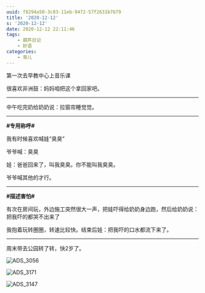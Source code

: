 ```yaml
---
uuid: f8294a50-3c83-11eb-9472-57f2631b7b79
title: '2020-12-12'
s: '2020-12-12'
date: 2020-12-12 22:11:46
tags:
	- 葫芦日记
	- 妙语
categories:
	- 育儿
---
```





第一次去早教中心上音乐课

很喜欢非洲鼓：妈妈咱把这个拿回家吧。

---




中午吃完奶给奶奶说：拉窗帘睡觉觉。

---




**\#专用称呼\#**

我有时候喜欢喊娃“臭臭”

爷爷喊：臭臭

娃：爸爸回来了，叫我臭臭。你不能叫我臭臭。

爷爷喊其他的才行。

---




**\#描述害怕\#**

有次在房间玩，外边施工突然很大一声，把娃吓得给奶奶身边跑，然后给奶奶说：把我吓的都哭不出来了

我抱着玩转圈圈，转速比较快。结束后娃：把我吓的口水都流下来了。

---

<!-- more -->



周末带去公园转了转，快2岁了。

![ADS_3056](https://blog-assets.liupei.xin/assets/2020-12-12/ADS_3056.JPG-public)

![ADS_3171](https://blog-assets.liupei.xin/assets/2020-12-12/ADS_3171.JPG-public)

![ADS_3147](https://blog-assets.liupei.xin/assets/2020-12-12/ADS_3147.JPG-public)
